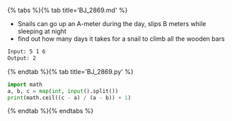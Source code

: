 {% tabs %}{% tab title='BJ_2869.md' %}

* Snails can go up an A-meter during the day, slips B meters while sleeping at night
* find out how many days it takes for a snail to climb all the wooden bars

```txt
Input: 5 1 6
Output: 2
```

{% endtab %}{% tab title='BJ_2869.py' %}

```py
import math
a, b, c = map(int, input().split())
print(math.ceil((c - a) / (a - b)) + 1)
```

{% endtab %}{% endtabs %}
